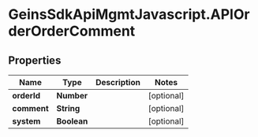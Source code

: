 # GeinsSdkApiMgmtJavascript.APIOrderOrderComment

## Properties

Name | Type | Description | Notes
------------ | ------------- | ------------- | -------------
**orderId** | **Number** |  | [optional] 
**comment** | **String** |  | [optional] 
**system** | **Boolean** |  | [optional] 


